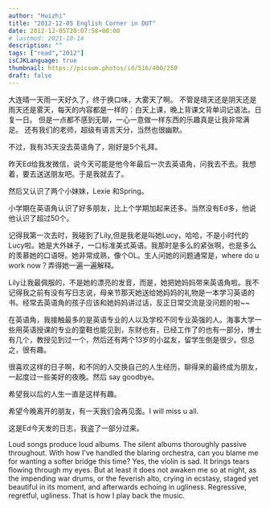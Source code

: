 ```yaml
---
author: "Huizhi"
title: "2012-12-05 English Corner in DUT"
date: 2012-12-05T20:07:58+08:00
# lastmod: 2021-10-14
description: ""
tags: ["read","2012"]
isCJKLanguage: true
thumbnail: https://picsum.photos/id/516/400/250
draft: false
---
```


大连晴一天雨一天好久了，终于换口味，大雾天了啊。 不管是晴天还是阴天还是雨天还是雾天，每天的内容都是一样的：白天上课，晚上背课文背单词记语法。日复一日。 但是一点都不感到无聊，一心一意做一样东西的乐趣真是让我非常满足。 还有我们的老师，超级有语言天分，当然也很幽默。

不过，我有35天没去英语角了，刚好是5个礼拜。

昨天Ed给我发微信，说今天可能是他今年最后一次去英语角，问我去不去。我想着，要去送送朋友吧。于是我就去了。

然后又认识了两个小妹妹，Lexie 和Spring。

小学期在英语角认识了好多朋友，比上个学期加起来还多。当然没有Ed多，他说他认识了超过50个。

记得我第一次去时，我碰到了Lily,但是我老是叫她Lucy，哈哈，不是小时代的Lucy啦。她是大外妹子，一口标准美式英语。我那时是多么的紧张啊，也是多么的羡慕她的口语呀。她非常成熟，像个OL。生人问她的问题通常是，where do u work now？弄得她一遍一遍解释。

Lily让我最佩服的，不是她的漂亮的发音，而是，她把她妈妈带来英语角啦。我不记得我之前有没有写日志说，母亲节那天她送给她妈妈的礼物是一本学习英语的书。经常去英语角的孩子应该和她妈妈讲过话，反正日常交流是没问题的啦~~

在英语角，我接触最多的是英语专业的人以及学校不同专业英强的人。海事大学一些用英语授课的专业的童鞋也能见到，东财也有，已经工作了的也有一部分，博士有几个，教授见到过一个，然后还有两个13岁的小盆友，留学生倒是很少。但总之，很有趣。

很喜欢这样的日子啊，和不同的人交换自己的人生经历，聊得来的最终成为朋友，一起度过一些美好的夜晚。然后 say goodbye。

希望我以后的人生一直是这样有趣。

希望今晚离开的朋友，有一天我们会再见面。I will miss u all.

这是Ed今天发的日志，我盗了一部分过来。

Loud songs produce loud albums. The silent albums thoroughly passive throughout. With how I've handled the blaring orchestra, can you blame me for wanting a softer bridge this time? Yes, the violin is sad. It brings tears flowing through my eyes. But at least it does not awaken me so at night, as the impending war drums, or the feverish alto, crying in ecstasy, staged yet beautiful in its moment, and afterwards echoing in ugliness. Regressive, regretful, ugliness. That is how I play back the music.